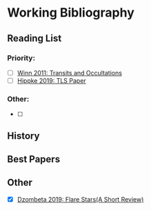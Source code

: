 # Working Bibliography

## Reading List

### Priority: 
- [ ] [Winn 2011: Transits and Occultations](https://ui.adsabs.harvard.edu/abs/2010arXiv1001.2010W/abstract)
- [ ] [Hippke 2019: TLS Paper](https://arxiv.org/pdf/1901.02015.pdf)

### Other: 
* [ ]

## History

## Best Papers

## Other
- [x] [Dzombeta 2019: Flare Stars(A Short Review)](https://ui.adsabs.harvard.edu/abs/2019JAVSO..47..282D/abstract)

